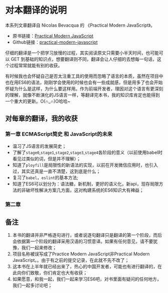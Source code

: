 # 对本翻译的说明

本系列文章翻译自 Nicolas Bevacqua 的 《Practical Modern JavaScript》。

- 原书链接：[Practical Modern JavaScript](https://ponyfoo.com/books/practical-modern-javascript)
- Github链接：[practical-modern-javascript](https://github.com/mjavascript/practical-modern-javascript)

仔细的翻译是一个把学习放慢的过程，其实阅读原文只需要小半天时间，也可能可以 GET 到基础的知识点，想要翻译则不同，翻译会让人仔细的去想每一句话，这个过程常常就能有别的收获。

有时候我也会怀疑自己是否太注重工具的使用而忽略了语言的本质，虽然在项目中也在用ES6的语法，刚刚学会使用的时候也会有一些成就感，但是用多了也会开始怀疑为什么是这样，为什么要这样用。作为前端开发者，理因对这个语言有更深刻的理解，就像不断演化的JS语言一样，等翻译完本书，我的知识库肯定也能得到一个重大的更新。O(∩_∩)O哈哈~


## 对每章的翻译，我的收获

### 第一章 ECMAScript简史 和 JavaScript的未来

- 温习了JS语言的发展简史；
- 了解了`stage0`,`stage1`,`stage2`,`stage3`,`stage4`各阶段的意义（以前使用babel时看见过类似的词，但是并不理解）；
- 知道了`ployfill`是局限性的新语法的实现，以前在开发微信应用时，也引入过，其实还真是一直不清楚，这到底是什么；
- 复习了`babel`，`eslint`的基本方法;
- 知道了ES6可以划分为：语法糖，新机制，更好的语义化，新api，现存局限方法的非破坏性解决方案几方面，这对构建系统的ES6知识大有裨益；


### 第二章



## 备注
1. 本书的翻译并非严格逐句进行，或者说逐句翻译只是翻译的第一个阶段，而后会依据第一个阶段的翻译采用汉语的习惯意译。如果有任何意见，请不要犹豫，我们一起来修改；
2. 项目名称被误写成了Practice Modern JavaScript非Practical Modern JavaScript。。由于有之前的提交记录，在此就不先不改了；
3. 这本书在上半年就已经出来了，热心的中国开发者，可能也有进行翻译的，在此向你们致敬，你们肯定也大有收获；
4. 如果愿意，和我一起，我们一起来学习ES6吧，对书里面有疑问的任何地方，我们一起多讨论吧；

